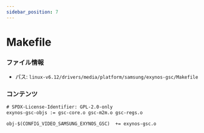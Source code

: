 ```yaml
---
sidebar_position: 7
---
```

# Makefile

### ファイル情報

- パス: `linux-v6.12/drivers/media/platform/samsung/exynos-gsc/Makefile`

### コンテンツ

```txt
# SPDX-License-Identifier: GPL-2.0-only
exynos-gsc-objs := gsc-core.o gsc-m2m.o gsc-regs.o

obj-$(CONFIG_VIDEO_SAMSUNG_EXYNOS_GSC)	+= exynos-gsc.o

```
